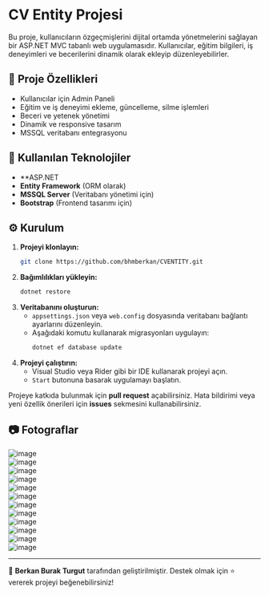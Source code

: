 # CV Entity Projesi

Bu proje, kullanıcıların özgeçmişlerini dijital ortamda yönetmelerini sağlayan bir ASP.NET MVC tabanlı web uygulamasıdır. Kullanıcılar, eğitim bilgileri, iş deneyimleri ve becerilerini dinamik olarak ekleyip düzenleyebilirler.

## 📌 Proje Özellikleri

- Kullanıcılar için Admin Paneli
- Eğitim ve iş deneyimi ekleme, güncelleme, silme işlemleri
- Beceri ve yetenek yönetimi
- Dinamik ve responsive tasarım
- MSSQL veritabanı entegrasyonu

## 🚀 Kullanılan Teknolojiler

- **ASP.NET 
- **Entity Framework** (ORM olarak)
- **MSSQL Server** (Veritabanı yönetimi için)
- **Bootstrap** (Frontend tasarımı için)


## ⚙️ Kurulum

1. **Projeyi klonlayın:**
   ```sh
   git clone https://github.com/bhmberkan/CVENTITY.git
   ```
2. **Bağımlılıkları yükleyin:**
   ```sh
   dotnet restore
   ```
3. **Veritabanını oluşturun:**
   - `appsettings.json` veya `web.config` dosyasında veritabanı bağlantı ayarlarını düzenleyin.
   - Aşağıdaki komutu kullanarak migrasyonları uygulayın:
     ```sh
     dotnet ef database update
     ```
4. **Projeyi çalıştırın:**
   - Visual Studio veya Rider gibi bir IDE kullanarak projeyi açın.
   - `Start` butonuna basarak uygulamayı başlatın.



Projeye katkıda bulunmak için **pull request** açabilirsiniz. Hata bildirimi veya yeni özellik önerileri için **issues** sekmesini kullanabilirsiniz.

## 📷 Fotograflar

![image](https://github.com/user-attachments/assets/be780921-f05c-4dc8-8451-6050179d905c)
<br>
![image](https://github.com/user-attachments/assets/32075452-f6fb-4a95-b9d7-2080c5664b02)
<br>
![image](https://github.com/user-attachments/assets/2359ac79-6a7d-41a9-a293-75ab7ce418e7)
<br>
![image](https://github.com/user-attachments/assets/e5337ea8-1aa3-49f9-98ff-9017576a07aa)
<br>
![image](https://github.com/user-attachments/assets/a9f4491a-afff-46ab-8f25-3adf3f918982)
<br>
![image](https://github.com/user-attachments/assets/b545c27f-f2a0-42ae-ac4c-76cfe034eefe)
<br>
![image](https://github.com/user-attachments/assets/705ba602-5560-4bd6-94e4-ea1f2cd82a13)
<br>
![image](https://github.com/user-attachments/assets/6d223fb1-7d4e-4b4d-9104-6329cb6e5c59)
<br>
![image](https://github.com/user-attachments/assets/4fdd80f1-480a-4904-87b3-723890514c4d)
<br>
![image](https://github.com/user-attachments/assets/6664a79d-1f98-4567-b188-ba6971e711ce)
<br>
![image](https://github.com/user-attachments/assets/6a93baf6-8d12-4437-9bd4-ca06e2aa801c)
<br>
![image](https://github.com/user-attachments/assets/7e479718-838b-423b-933e-dad3fb7aeffd)
<br>

---

📌 **Berkan Burak Turgut** tarafından geliştirilmiştir. Destek olmak için ⭐ vererek projeyi beğenebilirsiniz!

